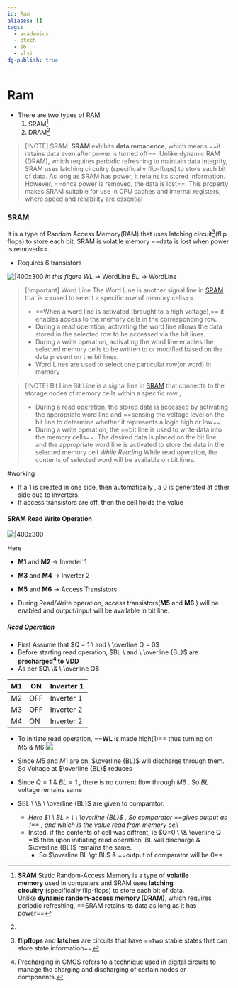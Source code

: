 ```yaml
---
id: Ram
aliases: []
tags:
  - academics
  - btech
  - s6
  - vlsi
dg-publish: true
---
```

# Ram

- There are two types of RAM
  1.  SRAM[^1]
  2.  DRAM[^2]

[^1]: **SRAM** Static Random-Access Memory is a type of **volatile memory** used in computers and SRAM uses **latching circuitry** (specifically flip-flops) to store each bit of data. Unlike **dynamic random-access memory (DRAM)**, which requires periodic refreshing, ==SRAM retains its data as long as it has power==
[^2]:

> [!NOTE] SRAM
>  **SRAM** exhibits **data remanence**, which means ==it retains data even after power is turned off==. Unlike dynamic RAM (DRAM), which requires periodic refreshing to maintain data integrity, SRAM uses latching circuitry (specifically flip-flops) to store each bit of data. As long as SRAM has power, it retains its stored information. However, ==once power is removed, the data is lost==. This property makes SRAM suitable for use in CPU caches and internal registers, where speed and reliability are essential

### SRAM

It is a type of Random Access Memory(RAM) that uses latching circuit[^3](flip flops) to store each bit. SRAM is volatile memory ==data is lost when power is removed==.

- Requires 6 transistors

![|400x300](<https://upload.wikimedia.org/wikipedia/commons/thumb/3/31/SRAM_Cell_(6_Transistors).svg/800px-SRAM_Cell_(6_Transistors).svg.png>)
*In this figure*
*WL* -> WordLine
*BL* -> WordLine

> [!important]  Word Line
> The Word Line is another signal line in [SRAM](Ram.md#SRAM) that is ==used to select a specific row of memory cells==.
>  - ==When a word line is activated (brought to a high voltage),== it enables access to the memory cells in the corresponding row.
>  - During a read operation, activating the word line allows the data stored in the selected row to be accessed via the bit lines.
>  - During a write operation, activating the word line enables the selected memory cells to be written to or modified based on the data present on the bit lines.
>  - Word Lines are used to select one particular row(or word) in memory
 

 
> [!NOTE] Bit Line
> Bit Line is a signal line in [SRAM](Ram.md#SRAM) that connects to the storage nodes of memory cells within a specific row ,
> - During a read operation, the stored data is accessed by activating the appropriate word line and ==sensing the voltage level on the bit line to determine whether it represents a logic high or low==.
> - During a write operation, the ==bit line is used to write data into the memory cells==. The desired data is placed on the bit line, and the appropriate word line is activated to store the data in the selected memory cell 
> *While Reading*
>While read operation, the contents of selected word will be available on bit lines.

#working

- If a 1 is created in one side, then automatically , a 0 is generated at other side due to inverters.
- If access transistors are off, then the cell holds the value

#### SRAM Read Write Operation

![|400x300](<https://upload.wikimedia.org/wikipedia/commons/thumb/3/31/SRAM_Cell_(6_Transistors).svg/800px-SRAM_Cell_(6_Transistors).svg.png>)

Here

- **M1** and **M2** -> Inverter 1
- **M3** and **M4** -> Inverter 2
- **M5** and **M6** -> Access Transistors

- During Read/Write operation, access transistors(**M5** and **M6** ) will be enabled and output/input will be available in bit line.

##### Read Operation

- First Assume that $Q = 1 \ and \  \overline Q = 0$
- Before starting read operation, $BL \ and \  \overline {BL}$ are **precharged[^4] to VDD**
- As per $Q\ \& \ \overline  Q$

| M1  | ON  | Inverter 1 |
| --- | --- | ---------- |
| M2  | OFF | Inverter 1 |
| M3  | OFF | Inverter 2 |
| M4  | ON  | Inverter 2 |

- To initiate read operation, ==**WL** is made high(1)== thus turning on $M5 \  \& \ M6$
  ![](Pasted%20image%2020240418071342.png)
- Since $M5$ and $M1$ are on, $\overline {BL}$ will discharge through them. So Voltage at $\overline {BL}$ reduces
- Since $Q=1 \ \& \ BL=1$ , there is no current flow through $M6$ . So $BL$ voltage remains same

- $BL \ \& \ \overline {BL}$ are given to comparator.
  - _Here $\ \ BL > \ \ \overline {BL}$ , So comparator ==gives output as 1== , and which is the value read from memory cell_
  - Insted, if the contents of cell was diffrent, ie $Q=0 \ \& \overline Q =1$ then upon initiating read operation, BL will discharge & $\overline {BL}$ remains the same.
    - So $\overline BL \gt BL$ & ==output of comparator will be 0==

[^4]: Precharging in CMOS refers to a technique used in digital circuits to manage the charging and discharging of certain nodes or components.
[^3]: **flipflops** and **latches** are circuits that have ==two stable states that can store state information==
